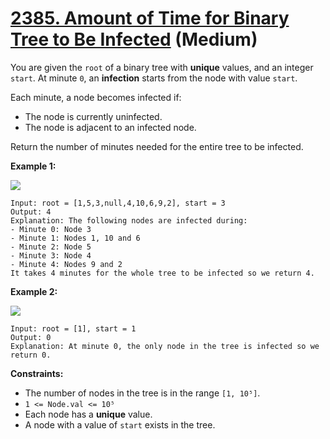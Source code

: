 # [2385. Amount of Time for Binary Tree to Be Infected][link] (Medium)

[link]: https://leetcode.com/problems/amount-of-time-for-binary-tree-to-be-infected/

You are given the `root` of a binary tree with **unique** values, and an integer `start`. At minute
`0`, an **infection** starts from the node with value `start`.

Each minute, a node becomes infected if:

- The node is currently uninfected.
- The node is adjacent to an infected node.

Return the number of minutes needed for the entire tree to be infected.

**Example 1:**

![](https://assets.leetcode.com/uploads/2022/06/25/image-20220625231744-1.png)

```
Input: root = [1,5,3,null,4,10,6,9,2], start = 3
Output: 4
Explanation: The following nodes are infected during:
- Minute 0: Node 3
- Minute 1: Nodes 1, 10 and 6
- Minute 2: Node 5
- Minute 3: Node 4
- Minute 4: Nodes 9 and 2
It takes 4 minutes for the whole tree to be infected so we return 4.
```

**Example 2:**

![](https://assets.leetcode.com/uploads/2022/06/25/image-20220625231812-2.png)

```
Input: root = [1], start = 1
Output: 0
Explanation: At minute 0, the only node in the tree is infected so we return 0.
```

**Constraints:**

- The number of nodes in the tree is in the range `[1, 10⁵]`.
- `1 <= Node.val <= 10⁵`
- Each node has a **unique** value.
- A node with a value of `start` exists in the tree.
